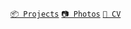[```📦 Projects```](https://petingo.ch/)
[```📷 Photos```](https://vsco.co/petingo/gallery)
[```📑 CV```](https://cv.petingo.ch/)


<!---
Petingo/Petingo is a ✨ special ✨ repository because its `README.md` (this file) appears on your GitHub profile.
You can click the Preview link to take a look at your changes.
--->
